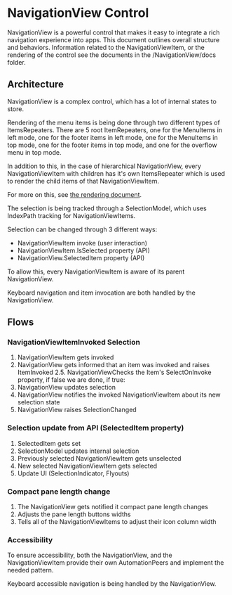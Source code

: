 # NavigationView Control

NavigationView is a powerful control that makes it easy to integrate a rich navigation experience into apps.
This document outlines overall structure and behaviors.
Information related to the NavigationViewItem, or the rendering of the control see the documents in the /NavigationView/docs folder.

## Architecture

NavigationView is a complex control, which has a lot of internal states to store.

Rendering of the menu items is being done through two different types of ItemsRepeaters.
There are 5 root ItemRepeaters, one for the MenuItems in left mode, one for the footer items in left mode,
one for the MenuItems in top mode, one for the footer items in top mode,
and one for the overflow menu in top mode.

In addition to this, in the case of hierarchical NavigationView, every NavigationViewItem with children has it's own ItemsRepeater
which is used to render the child items of that NavigationViewItem.

For more on this, see [the rendering document](./docs/rendering.md).

The selection is being tracked through a SelectionModel, which uses IndexPath tracking for NavigationViewItems.

Selection can be changed through 3 different ways:
- NavigationViewItem invoke (user interaction)
- NavigationViewItem.IsSelected property (API)
- NavigationView.SelectedItem property (API)

To allow this, every NavigationViewItem is aware of its parent NavigationView.

Keyboard navigation and item invocation are both handled by the NavigationView.

## Flows

### NavigationViewItemInvoked Selection

1. NavigationViewItem gets invoked
2. NavigationView gets informed that an item was invoked and raises ItemInvoked
2.5. NavigationViewChecks the Item's SelectOnInvoke property, if false we are done, if true:
3. NavigationView updates selection
4. NavigationView notifies the invoked NavigationViewItem about its new selection state
5. NavigationView raises SelectionChanged

### Selection update from API (SelectedItem property)

1. SelectedItem gets set
2. SelectionModel updates internal selection
3. Previously selected NavigationViewItem gets unselected
3. New selected NavigationViewItem gets selected
4. Update UI (SelectionIndicator, Flyouts)


### Compact pane length change
1. The NavigationView gets notified it compact pane length changes
2. Adjusts the pane length buttons widths
3. Tells all of the NavigationViewItems to adjust their icon column width


### Accessibility

To ensure accessibility, both the NavigationView, and the NavigationViewItem provide their own AutomationPeers and implement the needed pattern.

Keyboard accessible navigation is being handled by the NavigationView.
